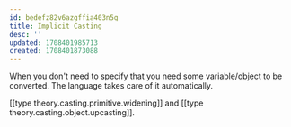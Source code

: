 ```yaml
---
id: bedefz82v6azgffia403n5q
title: Implicit Casting
desc: ''
updated: 1708401985713
created: 1708401873088
---
```



When you don't need to specify that you need some variable/object to be converted. The language takes care of it automatically.

[[type theory.casting.primitive.widening]] and [[type theory.casting.object.upcasting]].